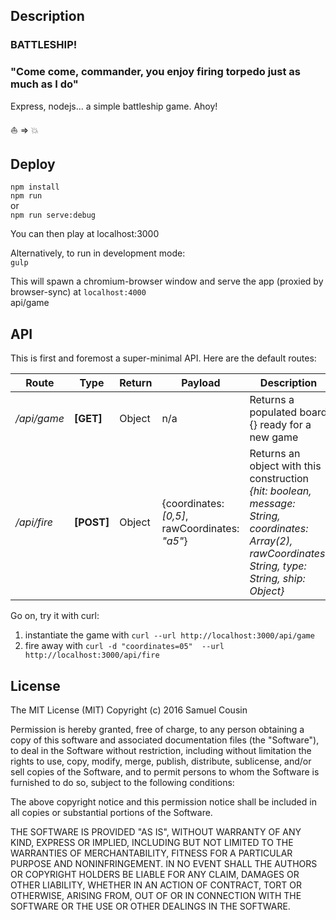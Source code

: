 ## Description
### BATTLESHIP!

### "Come come, commander, you enjoy firing torpedo just as much as I do"

Express, nodejs... a simple battleship game. Ahoy!

:boat: => :boom:

## Deploy
`npm install`  
`npm run`  
or  
`npm run serve:debug`  

You can then play at localhost:3000

Alternatively, to run in development mode:  
`gulp`  

This will spawn a chromium-browser window and serve the app (proxied by browser-sync) at `localhost:4000`  
api/game  

## API
This is first and foremost a super-minimal API. Here are the default routes:  

Route | Type | Return | Payload | Description
--- | --- | --- | --- | ---
*/api/game*       | **[GET]**     | Object  | n/a | Returns a populated board {} ready for a new game
*/api/fire*       |  **[POST]**   | Object  | {coordinates: *[0,5]*, rawCoordinates: *"a5"*} | Returns an object with this construction *{hit: boolean, message: String, coordinates: Array(2), rawCoordinates: String, type: String, ship: Object}*

Go on, try it with curl:  
1. instantiate the game with `curl --url http://localhost:3000/api/game`  
2. fire away with `curl -d "coordinates=05"  --url http://localhost:3000/api/fire `  

## License
The MIT License (MIT)
Copyright (c) 2016 Samuel Cousin

Permission is hereby granted, free of charge, to any person obtaining a copy of this software and associated documentation files (the "Software"), to deal in the Software without restriction, including without limitation the rights to use, copy, modify, merge, publish, distribute, sublicense, and/or sell copies of the Software, and to permit persons to whom the Software is furnished to do so, subject to the following conditions:

The above copyright notice and this permission notice shall be included in all copies or substantial portions of the Software.

THE SOFTWARE IS PROVIDED "AS IS", WITHOUT WARRANTY OF ANY KIND, EXPRESS OR IMPLIED, INCLUDING BUT NOT LIMITED TO THE WARRANTIES OF MERCHANTABILITY, FITNESS FOR A PARTICULAR PURPOSE AND NONINFRINGEMENT. IN NO EVENT SHALL THE AUTHORS OR COPYRIGHT HOLDERS BE LIABLE FOR ANY CLAIM, DAMAGES OR OTHER LIABILITY, WHETHER IN AN ACTION OF CONTRACT, TORT OR OTHERWISE, ARISING FROM, OUT OF OR IN CONNECTION WITH THE SOFTWARE OR THE USE OR OTHER DEALINGS IN THE SOFTWARE.

